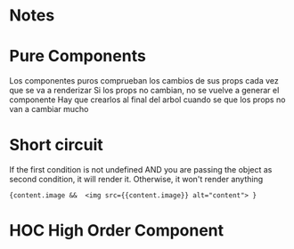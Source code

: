 # Notes

# Pure Components

Los componentes puros comprueban los cambios de sus props cada vez que se va a renderizar
Si los props no cambian, no se vuelve a generar el componente
Hay que crearlos al final del arbol cuando se que los props no van a cambiar mucho

# Short circuit

If the first condition is not undefined AND you are passing the object as second condition, it will render it.
Otherwise, it won't render anything

`
{content.image && 
    <img src={{content.image}} alt="content">
}
`

# HOC High Order Component